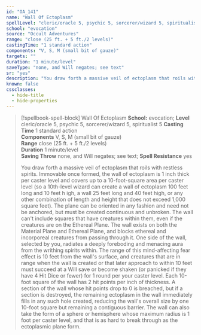 ```yaml
---
id: "OA_141"
name: "Wall Of Ectoplasm"
spellLevel: "cleric/oracle 5, psychic 5, sorcerer/wizard 5, spiritualist 5"
school: "evocation"
source: "Occult Adventures"
range: "close (25 ft. + 5 ft./2 levels)"
castingTime: "1 standard action"
components: "V, S, M (small bit of gauze)"
targets: ""
duration: "1 minute/level"
saveType: "none, and Will negates; see text"
sr: "yes"
description: "You draw forth a massive veil of ectoplasm that roils with restless spirits. Immovable once formed, the wall of ectoplasm is 1 inch thick per caster level and covers up to a 10-foot-square area per caster level (so a 10th-level wizard can create a wall of ectoplasm 100 feet long and 10 feet h igh, a wall 25 feet long and 40 feet high, or any other combination of length and height that does not exceed 1,000 square feet). The plane can be oriented in any fashion and need not be anchored, but must be created continuous and unbroken. The wall can't include squares that have creatures within them, even if the creatures are on the Ethereal Plane. The wall exists on both the Material Plane and Ethereal Plane, and blocks ethereal and incorporeal creatures from passing through it.  One side of the wall, selected by you, radiates a deeply foreboding and menacing aura from the writhing spirits within. The range of this mind-affecting fear effect is 10 feet from the wall's surface, and creatures that are in range when the wall is created or that later approach to within 10 feet must succeed at a Will save or become shaken (or panicked if they have 4 Hit Dice or fewer) for 1 round per your caster level.  Each 10-foot square of the wall has 2 hit points per inch of thickness. A section of the wall whose hit points drop to 0 is breached, but if a section is destroyed, the remaining ectoplasm in the wall immediately fills in any such hole created, reducing the wall's overall size by one 10-foot square but remaining a contiguous barrier. The wall can also take the form of a sphere or hemisphere whose maximum radius is 1 foot per caster level, and that is as hard to break through as the ectoplasmic plane form."
known: false
cssclasses:
  - hide-title
  - hide-properties
---
```


> [!spellbook-spell-block] Wall Of Ectoplasm
> **School:** evocation; **Level** cleric/oracle 5, psychic 5, sorcerer/wizard 5, spiritualist 5
> **Casting Time** 1 standard action  
> **Components** V, S, M (small bit of gauze)  
> **Range** close (25 ft. + 5 ft./2 levels)  
> **Duration** 1 minute/level  
> **Saving Throw** none, and Will negates; see text; **Spell Resistance** yes
> 
> You draw forth a massive veil of ectoplasm that roils with restless spirits. Immovable once formed, the wall of ectoplasm is 1 inch thick per caster level and covers up to a 10-foot-square area per caster level (so a 10th-level wizard can create a wall of ectoplasm 100 feet long and 10 feet h igh, a wall 25 feet long and 40 feet high, or any other combination of length and height that does not exceed 1,000 square feet). The plane can be oriented in any fashion and need not be anchored, but must be created continuous and unbroken. The wall can't include squares that have creatures within them, even if the creatures are on the Ethereal Plane. The wall exists on both the Material Plane and Ethereal Plane, and blocks ethereal and incorporeal creatures from passing through it.  One side of the wall, selected by you, radiates a deeply foreboding and menacing aura from the writhing spirits within. The range of this mind-affecting fear effect is 10 feet from the wall's surface, and creatures that are in range when the wall is created or that later approach to within 10 feet must succeed at a Will save or become shaken (or panicked if they have 4 Hit Dice or fewer) for 1 round per your caster level.  Each 10-foot square of the wall has 2 hit points per inch of thickness. A section of the wall whose hit points drop to 0 is breached, but if a section is destroyed, the remaining ectoplasm in the wall immediately fills in any such hole created, reducing the wall's overall size by one 10-foot square but remaining a contiguous barrier. The wall can also take the form of a sphere or hemisphere whose maximum radius is 1 foot per caster level, and that is as hard to break through as the ectoplasmic plane form.